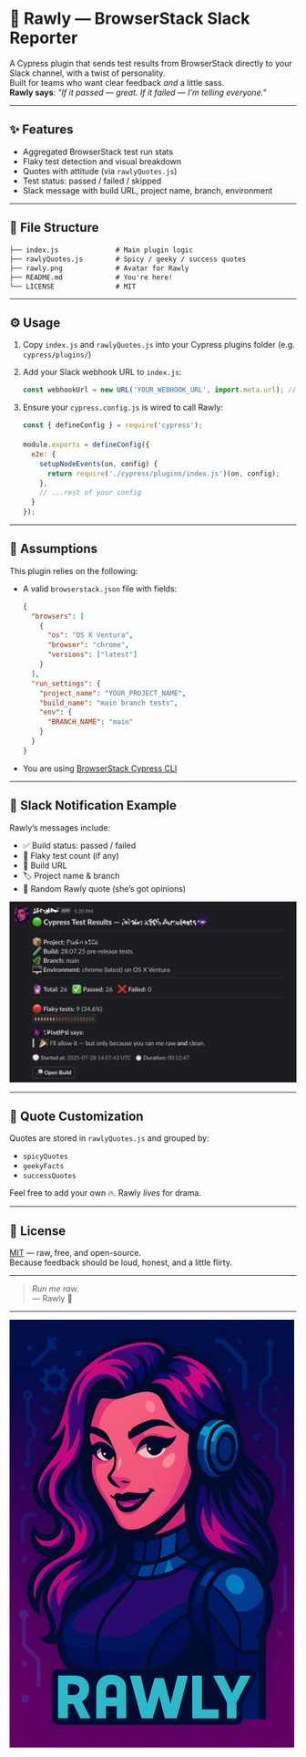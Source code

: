 # 💜 Rawly — BrowserStack Slack Reporter

A Cypress plugin that sends test results from BrowserStack directly to your Slack channel, with a twist of personality.  
Built for teams who want clear feedback *and* a little sass.  
**Rawly says**: _"If it passed — great. If it failed — I’m telling everyone."_  

---

## ✨ Features

- Aggregated BrowserStack test run stats
- Flaky test detection and visual breakdown
- Quotes with attitude (via `rawlyQuotes.js`)
- Test status: passed / failed / skipped
- Slack message with build URL, project name, branch, environment

---

## 📁 File Structure

```
├── index.js              # Main plugin logic
├── rawlyQuotes.js        # Spicy / geeky / success quotes
├── rawly.png             # Avatar for Rawly
├── README.md             # You're here!
└── LICENSE               # MIT
```

---

## ⚙️ Usage

1. Copy `index.js` and `rawlyQuotes.js` into your Cypress plugins folder (e.g. `cypress/plugins/`)
2. Add your Slack webhook URL to `index.js`:
   ```js
   const webhookUrl = new URL('YOUR_WEBHOOK_URL', import.meta.url); // replace with your own
   ```
3. Ensure your `cypress.config.js` is wired to call Rawly:

   ```js
   const { defineConfig } = require('cypress');

   module.exports = defineConfig({
     e2e: {
       setupNodeEvents(on, config) {
         return require('./cypress/plugins/index.js')(on, config);
       },
       // ...rest of your config
     }
   });
   ```

---

## 🧠 Assumptions

This plugin relies on the following:

- A valid `browserstack.json` file with fields:
  ```json
  {
    "browsers": [
      {
        "os": "OS X Ventura",
        "browser": "chrome",
        "versions": ["latest"]
      }
    ],
    "run_settings": {
      "project_name": "YOUR_PROJECT_NAME",
      "build_name": "main branch tests",
      "env": {
        "BRANCH_NAME": "main"
      }
    }
  }
  ```

- You are using [BrowserStack Cypress CLI](https://www.browserstack.com/docs/automate/cypress/cli-installation)

---

## 📣 Slack Notification Example

Rawly’s messages include:

- ✅ Build status: passed / failed
- 🧪 Flaky test count (if any)
- 🔗 Build URL
- 🏷 Project name & branch
- 💬 Random Rawly quote (she’s got opinions)

![Rawly report](./report.png)

---

## 🧪 Quote Customization

Quotes are stored in `rawlyQuotes.js` and grouped by:

- `spicyQuotes`
- `geekyFacts`
- `successQuotes`

Feel free to add your own 🔥. Rawly *lives* for drama.

---

## 📜 License

[MIT](./LICENSE) — raw, free, and open-source.  
Because feedback should be loud, honest, and a little flirty.

---

> _Run me raw._  
> — Rawly 💋

---

![Rawly avatar](./rawly.png)
